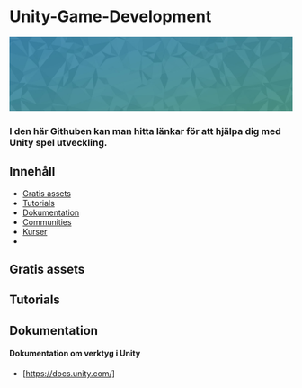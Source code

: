 # Unity-Game-Development

![Banner](header.jpg)

### I den här Githuben kan man hitta länkar för att hjälpa dig med Unity spel utveckling.

## Innehåll


- [Gratis assets](#gratis-assets)
- [Tutorials](#tutorials)
- [Dokumentation](#dokumentation)
- [Communities](#communities)
- [Kurser](#kurser)
- 

## Gratis assets

## Tutorials

## Dokumentation

#### Dokumentation om verktyg i Unity
 - [https://docs.unity.com/]
##
